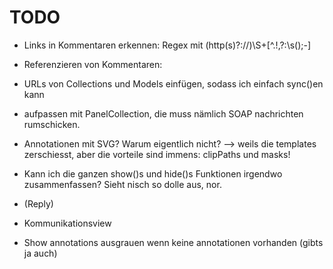 # TODO

* Links in Kommentaren erkennen: Regex mit (http(s)?://)\S+[^\.!,\?:\s\(\);-]
* Referenzieren von Kommentaren: 
* URLs von Collections und Models einfügen, sodass ich einfach sync()en kann
* aufpassen mit PanelCollection, die muss nämlich SOAP nachrichten rumschicken.

* Annotationen mit SVG? Warum eigentlich nicht? --> weils die templates zerschiesst, aber die vorteile sind immens: clipPaths und masks!
* Kann ich die ganzen show()s und hide()s Funktionen irgendwo zusammenfassen? Sieht nisch so dolle aus, nor.
* (Reply)
* Kommunikationsview
* Show annotations ausgrauen wenn keine annotationen vorhanden (gibts ja auch)